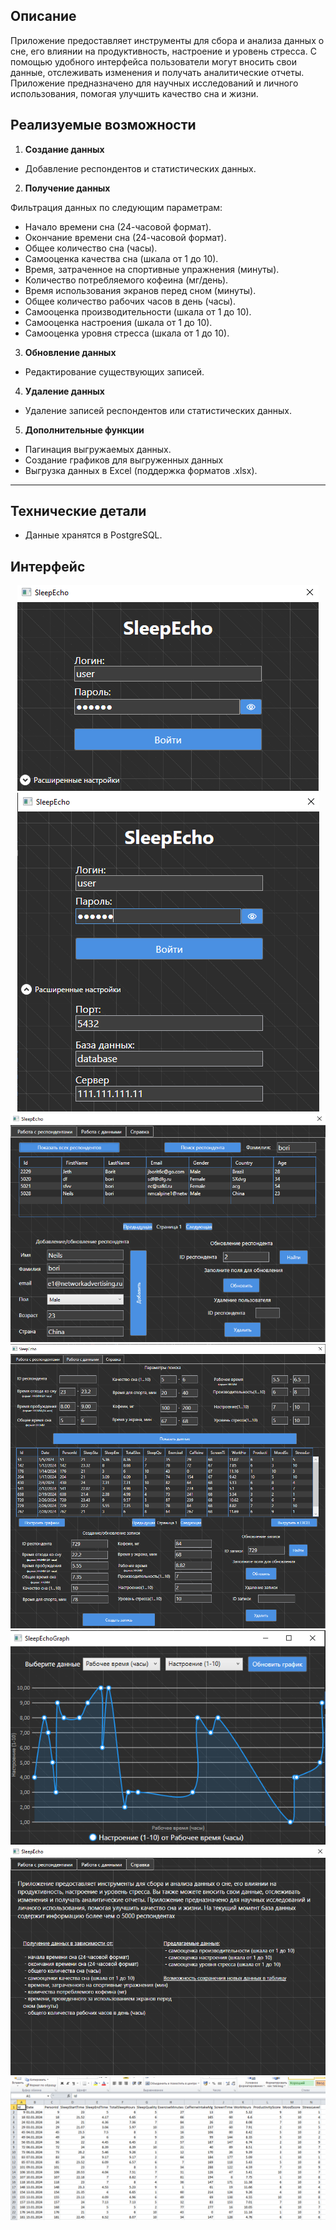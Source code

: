 ## Описание

Приложение предоставляет инструменты для сбора и анализа данных о сне, его влиянии на продуктивность, настроение и уровень стресса. С помощью удобного интерфейса пользователи могут вносить свои данные, отслеживать изменения и получать аналитические отчеты. Приложение предназначено для научных исследований и личного использования, помогая улучшить качество сна и жизни.

## Реализуемые возможности

1. **Создание данных**
- Добавление респондентов и статистических данных.

2. **Получение данных**

 Фильтрация данных по следующим параметрам:
 - Начало времени сна (24-часовой формат).
 - Окончание времени сна (24-часовой формат).
 - Общее количество сна (часы).
 - Самооценка качества сна (шкала от 1 до 10).
 - Время, затраченное на спортивные упражнения (минуты).
 - Количество потребляемого кофеина (мг/день).
 - Время использования экранов перед сном (минуты).
 - Общее количество рабочих часов в день (часы).
 - Самооценка производительности (шкала от 1 до 10).
 - Самооценка настроения (шкала от 1 до 10).
 - Самооценка уровня стресса (шкала от 1 до 10).

3. **Обновление данных**
- Редактирование существующих записей.

4. **Удаление данных**
- Удаление записей респондентов или статистических данных.

5. **Дополнительные функции**
- Пагинация выгружаемых данных.
- Создание графиков для выгруженных данных
- Выгрузка данных в Excel (поддержка форматов .xlsx).

---

## Технические детали
- Данные хранятся в PostgreSQL.


## Интерфейс

<div align="center">
  <img src="/screen/start_1.png" alt="Стартовое окно" />
</div>

<div align="center">
  <img src="/screen/start_2.png" alt="Стартовое окно" />
</div>

<div align="center">
  <img src="/screen/respondents.png" alt="Работа с респондентами" />
</div>

<div align="center">
  <img src="/screen/data.png" alt="Работа с данными" />
</div>

<div align="center">
  <img src="/screen/graph.png" alt="Графики" />
</div>

<div align="center">
  <img src="/screen/question.png" alt="Справка" />
</div>

<div align="center">
  <img src="/screen/excel.png" alt="Данные в excel" />
</div>


